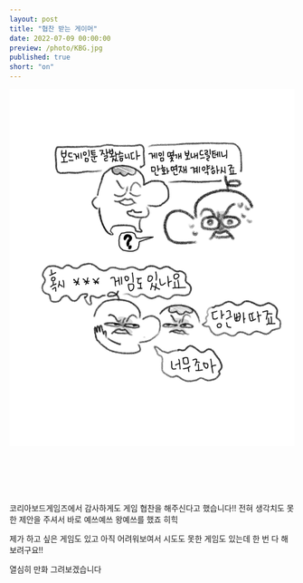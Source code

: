 ```yaml
---
layout: post
title: "협찬 받는 게이머"
date: 2022-07-09 00:00:00
preview: /photo/KBG.jpg
published: true
short: "on"
---
```


<img src="/photo/KBG.jpg" width="1000">

<br/><br/><br/><br/>

코리아보드게임즈에서 감사하게도 게임 협찬을 해주신다고 했습니다!!
전혀 생각치도 못한 제안을 주셔서 바로 예쓰예쓰 왕예쓰를 했죠 히힉

제가 하고 싶은 게임도 있고 아직 어려워보여서 시도도 못한 게임도 있는데 한 번 다 해보려구요!!

열심히 만화 그려보겠습니다
